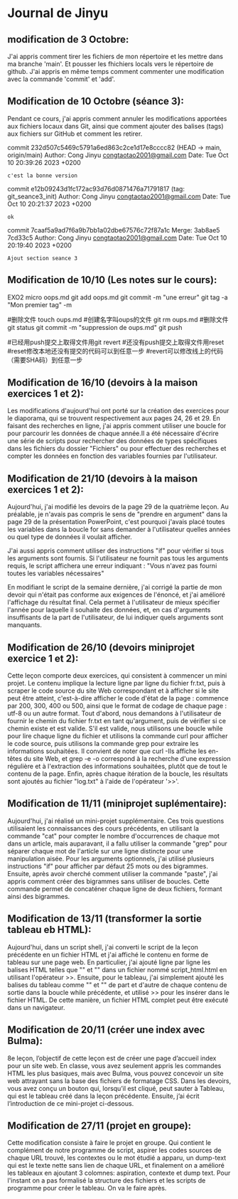 # Journal de Jinyu

## modification de 3 Octobre: 

J'ai appris comment tirer les fichiers de mon répertoire et les mettre dans ma branche 'main'. Et pousser les fhichiers locals vers le répertoire de github. J'ai appris en même temps comment commenter une modification avec la commande 'commit' et 'add'. 

## Modification de 10 Octobre (séance 3): 

Pendant ce cours, j'ai appris comment annuler les modifications apportées aux fichiers locaux dans Git, ainsi que comment ajouter des balises (tags) aux fichiers sur GitHub et comment les retirer.

commit 232d507c5469c5791a6ed863c2ce1d17e8cccc82 (HEAD -> main, origin/main)
Author: Cong Jinyu <congtaotao2001@gmail.com>
Date:   Tue Oct 10 20:39:26 2023 +0200

    c'est la bonne version

commit e12b09243d1fc172ac93d76d0871476a71791817 (tag: git_seance3_init)
Author: Cong Jinyu <congtaotao2001@gmail.com>
Date:   Tue Oct 10 20:21:37 2023 +0200

    ok

commit 7caaf5a9ad7f6a9b7bb1a02dbe67576c72f87a1c
Merge: 3ab8ae5 7cd33c5
Author: Cong Jinyu <congtaotao2001@gmail.com>
Date:   Tue Oct 10 20:19:40 2023 +0200

    Ajout section seance 3

## Modification de 10/10 (Les notes sur le cours): 

EXO2
micro oops.md
git add oops.md
git commit -m "une erreur"
git tag -a "Mon premier tag" -m <SHA>

#删除文件
touch oups.md #创建名字叫oups的文件
git rm oups.md #删除文件
git status
git commit -m  "suppression de oups.md"
git push

#已经用push提交上取得文件用git revert
#还没有push提交上取得文件用reset
#reset修改本地还没有提交的代码可以到任意一步
#revert可以修改线上的代码（需要SHA码）到任意一步

## Modification de 16/10 (devoirs à la maison exercices 1 et 2):

Les modifications d'aujourd'hui ont porté sur la création des exercices pour le diaporama, qui se trouvent respectivement aux pages 24, 26 et 29. En faisant des recherches en ligne, j'ai appris comment utiliser une boucle for pour parcourir les données de chaque année.Il a été nécessaire d'écrire une série de scripts pour rechercher des données de types spécifiques dans les fichiers du dossier "Fichiers" ou pour effectuer des recherches et compter les données en fonction des variables fournies par l'utilisateur.

## Modification de 21/10 (devoirs à la maison exercices 1 et 2):

Aujourd'hui, j'ai modifié les devoirs de la page 29 de la quatrième leçon. Au préalable, je n'avais pas compris le sens de "prendre en argument" dans la page 29 de la présentation PowerPoint, c'est pourquoi j'avais placé toutes les variables dans la boucle for sans demander à l'utilisateur quelles années ou quel type de données il voulait afficher.<br>

J'ai aussi appris comment utiliser des instructions "if" pour vérifier si tous les arguments sont fournis. Si l'utilisateur ne fournit pas tous les arguments requis, le script affichera une erreur indiquant : "Vous n'avez pas fourni toutes les variables nécessaires"<br>

En modifiant le script de la semaine dernière, j'ai corrigé la partie de mon devoir qui n'était pas conforme aux exigences de l'énoncé, et j'ai amélioré l'affichage du résultat final. Cela permet à l'utilisateur de mieux spécifier l'année pour laquelle il souhaite des données, et, en cas d'arguments insuffisants de la part de l'utilisateur, de lui indiquer quels arguments sont manquants.

## Modification de 26/10 (devoirs miniprojet exercice 1 et 2):

Cette leçon comporte deux exercices, qui consistent à commencer un mini projet. Le contenu implique la lecture ligne par ligne du fichier fr.txt, puis à scraper le code source du site Web correspondant et à afficher si le site peut être atteint, c'est-à-dire afficher le code d'état de la page : commence par 200, 300, 400 ou 500, ainsi que le format de codage de chaque page : utf-8 ou un autre format. Tout d'abord, nous demandons à l'utilisateur de fournir le chemin du fichier fr.txt en tant qu'argument, puis de vérifier si ce chemin existe et est valide. S'il est valide, nous utilisons une boucle while pour lire chaque ligne du fichier et utilisons la commande curl pour afficher le code source, puis utilisons la commande grep pour extraire les informations souhaitées. Il convient de noter que curl -Ils affiche les en-têtes du site Web, et grep -e -o correspond à la recherche d'une expression régulière et à l'extraction des informations souhaitées, plutôt que de tout le contenu de la page. Enfin, après chaque itération de la boucle, les résultats sont ajoutés au fichier "log.txt" à l'aide de l'opérateur '>>'.

## Modification de 11/11 (miniprojet suplémentaire):

Aujourd'hui, j'ai réalisé un mini-projet supplémentaire. Ces trois questions utilisaient les connaissances des cours précédents, en utilisant la commande "cat" pour compter le nombre d'occurrences de chaque mot dans un article, mais auparavant, il a fallu utiliser la commande "grep" pour séparer chaque mot de l'article sur une ligne distincte pour une manipulation aisée. Pour les arguments optionnels, j'ai utilisé plusieurs instructions "if" pour afficher par défaut 25 mots ou des bigrammes. Ensuite, après avoir cherché comment utiliser la commande "paste", j'ai appris comment créer des bigrammes sans utiliser de boucles. Cette commande permet de concaténer chaque ligne de deux fichiers, formant ainsi des bigrammes.

## Modification de 13/11 (transformer la sortie tableau eb HTML):

Aujourd'hui, dans un script shell, j'ai converti le script de la leçon précédente en un fichier HTML et j'ai affiché le contenu en forme de tableau sur une page web. En particulier, j'ai ajouté ligne par ligne les balises HTML telles que "<html>" et "<body>" dans un fichier nommé script_html.html en utilisant l'opérateur >>. Ensuite, pour le tableau, j'ai simplement ajouté les balises du tableau comme "<tr>" et "<td>" de part et d'autre de chaque contenu de sortie dans la boucle while précédente, et utilisé >> pour les insérer dans le fichier HTML. De cette manière, un fichier HTML complet peut être exécuté dans un navigateur.

## Modification de 20/11 (créer une index avec Bulma):

8e leçon, l’objectif de cette leçon est de créer une page d’accueil index pour un site web. En classe, vous avez seulement appris les commandes HTML les plus basiques, mais avec Bulma, vous pouvez concevoir un site web attrayant sans la base des fichiers de formatage CSS. Dans les devoirs, vous avez conçu un bouton qui, lorsqu’il est cliqué, peut sauter à Tableau, qui est le tableau créé dans la leçon précédente. Ensuite, j’ai écrit l’introduction de ce mini-projet ci-dessous.

## Modification de 27/11 (projet en groupe):

Cette modification consiste à faire le projet en groupe. Qui contient le complément de notre programme de script, aspirer les codes sources de chaque URL trouvé, les contextes ou le mot étudié a apparu, un dump-text qui est le texte nette sans lien de chaque URL, et finalement on a amélioré les tableaux en ajoutant 3 colomnes: aspiration, contexte et dump text. Pour l'instant on a pas formalisé la structure des fichiers et les scripts de programme pour créer le tableau. On va le faire après.



